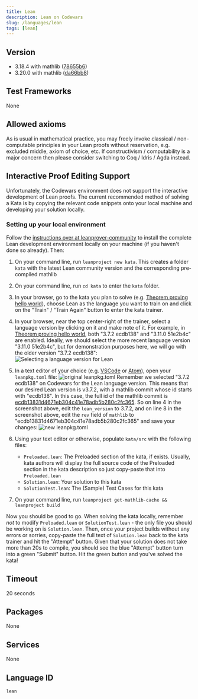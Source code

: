 ```yaml
---
title: Lean
description: Lean on Codewars
slug: /languages/lean
tags: [lean]
---
```



## Version

- 3.18.4 with mathlib ([78655b6](https://github.com/leanprover-community/mathlib/tree/78655b6eef558ccb36772934ed98ed83d9a56802))
- 3.20.0 with mathlib ([da66bb8](https://github.com/leanprover-community/mathlib/tree/da66bb81bf0466335bae82077f0c335dfe53aeb3))

## Test Frameworks

None

## Allowed axioms

As is usual in mathematical practice, you may freely invoke classical / non-computable principles in your Lean proofs without reservation, e.g. excluded middle, axiom of choice, etc. If constructivism / computability is a major concern then please consider switching to Coq / Idris / Agda instead.

## Interactive Proof Editing Support

Unfortunately, the Codewars environment does not support the interactive development of Lean proofs. The current recommended method of solving a Kata is by copying the relevant code snippets onto your local machine and developing your solution locally.

### Setting up your local environment

Follow the [instructions over at leanprover-community](https://leanprover-community.github.io/get_started.html) to install the complete Lean development environment locally on your machine (if you haven't done so already). Then:

1. On your command line, run `leanproject new kata`. This creates a folder `kata` with the latest Lean community version and the corresponding pre-compiled mathlib
1. On your command line, run `cd kata` to enter the `kata` folder.
1. In your browser, go to the kata you plan to solve (e.g. [Theorem proving hello world](https://www.codewars.com/kata/5c879811bc562909bf65c8e6/)), choose Lean as the language you want to train on and click on the "Train" / "Train Again" button to enter the kata trainer.
1. In your browser, near the top center-right of the trainer, select a language version by clicking on it and make note of it. For example, in [Theorem proving hello world](https://www.codewars.com/kata/5c879811bc562909bf65c8e6/), both "3.7.2 ecdb138" and "3.11.0 51e2b4c" are enabled. Ideally, we should select the more recent language version "3.11.0 51e2b4c", but for demonstration purposes here, we will go with the older version "3.7.2 ecdb138": ![Selecting a language version for Lean](https://i.imgur.com/eHw51GA.png)
1. In a text editor of your choice (e.g. [VSCode](https://code.visualstudio.com) or [Atom](https://atom.io)), open your `leanpkg.toml` file: ![original `leanpkg.toml`](https://i.imgur.com/ZFYWKKF.png) Remember we selected "3.7.2 ecdb138" on Codewars for the Lean language version. This means that our desired Lean version is v3.7.2, with a mathlib commit whose id starts with "ecdb138". In this case, the full id of the mathlib commit is [ecdb13831d4671eb304c41e78adb5b280c2fc365](https://github.com/leanprover-community/mathlib/tree/ecdb13831d4671eb304c41e78adb5b280c2fc365). So on line 4 in the screenshot above, edit the `lean_version` to 3.7.2, and on line 8 in the screenshot above, edit the `rev` field of `mathlib` to "ecdb13831d4671eb304c41e78adb5b280c2fc365" and save your changes: ![new `leanpkg.toml`](https://i.imgur.com/hMMx5Ft.png)
1. Using your text editor or otherwise, populate `kata/src` with the following files:

   - `Preloaded.lean`: The Preloaded section of the kata, if exists. Usually, kata authors will display the full source code of the Preloaded section in the kata description so just copy-paste that into `Preloaded.lean`
   - `Solution.lean`: Your solution to this kata
   - `SolutionTest.lean`: The (Sample) Test Cases for this kata
1. On your command line, run `leanproject get-mathlib-cache && leanproject build`

Now you should be good to go. When solving the kata locally, remember _not_ to modify `Preloaded.lean` or `SolutionTest.lean` - the only file you should be working on is `Solution.lean`. Then, once your project builds without any errors or sorries, copy-paste the full text of `Solution.lean` back to the kata trainer and hit the "Attempt" button. Given that your solution does not take more than 20s to compile, you should see the blue "Attempt" button turn into a green "Submit" button. Hit the green button and you've solved the kata!

## Timeout

20 seconds

## Packages

None

## Services

None

## Language ID

`lean`
